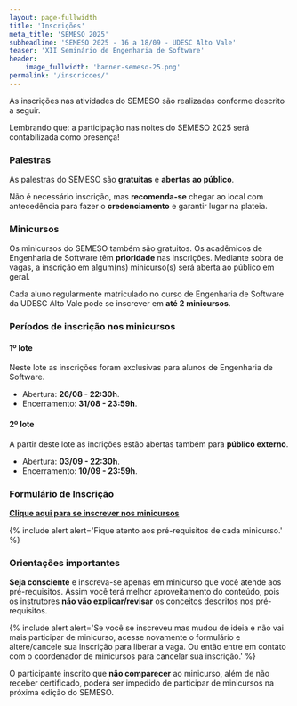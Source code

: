 ```yaml
---
layout: page-fullwidth
title: 'Inscrições'
meta_title: 'SEMESO 2025'
subheadline: 'SEMESO 2025 - 16 a 18/09 - UDESC Alto Vale'
teaser: 'XII Seminário de Engenharia de Software'
header:
    image_fullwidth: 'banner-semeso-25.png'
permalink: '/inscricoes/'
---
```


As inscrições nas atividades do SEMESO são realizadas conforme descrito a seguir.

Lembrando que: a participação nas noites do SEMESO 2025 será contabilizada como presença!

### Palestras

As palestras do SEMESO são **gratuitas** e **abertas ao público**.

Não é necessário inscrição, mas **recomenda-se** chegar ao local com antecedência para fazer o **credenciamento** e garantir lugar na plateia.

### Minicursos

Os minicursos do SEMESO também são gratuitos. Os acadêmicos de Engenharia de Software têm **prioridade** nas inscrições. Mediante sobra de vagas, a inscrição em algum(ns) minicurso(s) será aberta ao público em geral.

Cada aluno regularmente matriculado no curso de Engenharia de Software da UDESC Alto Vale pode se inscrever em **até 2 minicursos**.

### Períodos de inscrição nos minicursos

#### 1º lote
Neste lote as inscrições foram exclusivas para alunos de Engenharia de Software.
- Abertura: **26/08 - 22:30h**.
- Encerramento: **31/08 - 23:59h**.

#### 2º lote
A partir deste lote as incrições estão abertas também para **público externo**. 
- Abertura: **03/09 - 22:30h**.
- Encerramento: **10/09 - 23:59h**.

### Formulário de Inscrição

[**Clique aqui para se inscrever nos minicursos**](https://forms.office.com/r/KfhisWdHLm)

{% include alert alert='Fique atento aos pré-requisitos de cada minicurso.' %}

### Orientações importantes

**Seja consciente** e inscreva-se apenas em minicurso que você atende aos pré-requisitos. Assim você terá melhor aproveitamento do conteúdo, pois os instrutores **não vão explicar/revisar** os conceitos descritos nos pré-requisitos.

{% include alert alert='Se você se inscreveu mas mudou de ideia e não vai mais participar de minicurso, acesse novamente o formulário e altere/cancele sua inscrição para liberar a vaga. Ou então entre em contato com o coordenador de minicursos para cancelar sua inscrição.' %}

O participante inscrito que **não comparecer** ao minicurso, além de não receber certificado, poderá ser impedido de participar de minicursos na próxima edição do SEMESO.